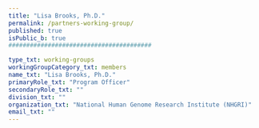 ```yaml
---
title: "Lisa Brooks, Ph.D."
permalink: /partners-working-group/
published: true
isPublic_b: true
########################################

type_txt: working-groups
workingGroupCategory_txt: members
name_txt: "Lisa Brooks, Ph.D."
primaryRole_txt: "Program Officer"
secondaryRole_txt: ""
division_txt: ""
organization_txt: "National Human Genome Research Institute (NHGRI)"
email_txt: ""
---
```

